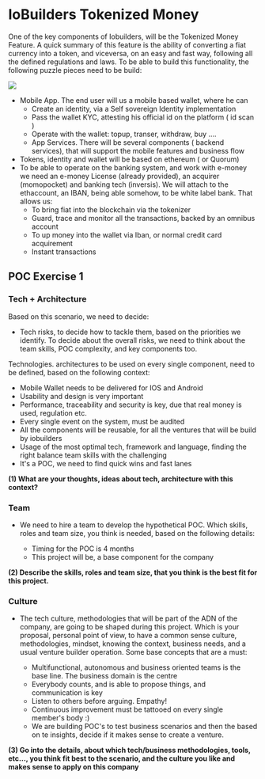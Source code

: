# IoBuilders Tokenized Money
One of the key components of Iobuilders, will be the Tokenized Money Feature. A quick summary of this feature is the ability of converting a fiat currency into a token, and viceversa, on an easy and fast way, following all the defined regulations and laws.
To be able to build this functionality, the following puzzle pieces need to be build:

![](https://www.lucidchart.com/publicSegments/view/bbc8eda2-83c8-4971-90ea-184442d01643/image.jpeg)

* Mobile App. The end user will us a mobile based wallet, where he can
  * Create an identity, via a Self sovereign Identity implementation  
  * Pass the wallet KYC, attesting his official id on the platform ( id scan )
  * Operate with the wallet: topup, transer, withdraw, buy ....
  * App Services. There will be several components ( backend services), that will support the mobile features and business flow
* Tokens, identity and wallet will be based on ethereum ( or Quorum)
* To be able to operate on the banking system, and work with e-money we need an e-money  License (already provided), an acquirer (momopocket) and banking tech (inversis). We will attach to the ethaccount, an IBAN, being able somehow, to be white label bank. That allows us:
  * To bring fiat into the blockchain via the tokenizer
  * Guard, trace and monitor all the transactions, backed by an omnibus account
  * To up money into the wallet via Iban, or normal credit card acquirement
  * Instant transactions

## POC Exercise 1

### Tech + Architecture

Based on this scenario, we need to decide:
* Tech risks, to decide how to tackle them, based on the priorities we identify. To decide about the overall risks, we need to think about the team skills, POC complexity, and key components too.

Technologies. architectures to be used on every single component, need to be defined, based on the following context:

 * Mobile Wallet needs to be delivered for IOS and Android
 * Usability and design is very important
 * Performance, traceability and security is key, due that real money is used, regulation etc.
 * Every single event on the system, must be audited
 * All the components will be reusable, for all the ventures that will be build by iobuilders
 * Usage of the most optimal tech, framework and language, finding the right balance team skills with the challenging
 * It's a POC, we need to find quick wins and fast lanes

**(1) What are your thoughts, ideas about tech, architecture with this context?**

### Team
* We need to hire a team to develop the hypothetical POC. Which skills, roles and team size, you think is needed, based on the following details:

  * Timing for the POC is 4 months
  * This project will be, a base component for the company

**(2) Describe the skills, roles and team size, that you think is the best fit for this project.**

### Culture

* The tech culture, methodologies that will be part of the ADN of the company, are going to be shaped during this project. Which is your proposal, personal point of view, to have a common sense culture, methodologies, mindset, knowing the context, business needs, and a usual venture builder operation. Some base concepts that are a must:

  * Multifunctional, autonomous and business oriented teams is the base line. The business domain is the centre
  * Everybody counts, and is able to propose things, and communication is key
  * Listen to others before arguing. Empathy!
  * Continuous improvement must be tattooed on every single member's body :)
  * We are building POC's to test business scenarios and then the based on te insights, decide if it makes sense to create a venture.


**(3) Go into the details, about which tech/business methodologies, tools, etc..., you think fit best to the scenario, and the culture you like and makes sense to apply on this company**


